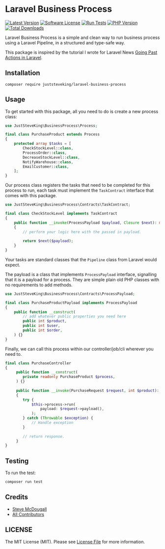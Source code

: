 # Laravel Business Process

<!-- BADGES_START -->
[![Latest Version][badge-release]][packagist]
[![Software License][badge-license]][license]
[![Run Tests](https://github.com/JustSteveKing/laravel-business-process/actions/workflows/tests.yml/badge.svg)](https://github.com/JustSteveKing/laravel-business-process/actions/workflows/tests.yml)
[![PHP Version][badge-php]][php]
[![Total Downloads][badge-downloads]][downloads]

[badge-release]: https://img.shields.io/packagist/v/juststeveking/laravel-business-process.svg?style=flat-square&label=release
[badge-license]: https://img.shields.io/packagist/l/juststeveking/laravel-business-process.svg?style=flat-square
[badge-php]: https://img.shields.io/packagist/php-v/juststeveking/laravel-business-process.svg?style=flat-square
[badge-downloads]: https://img.shields.io/packagist/dt/juststeveking/laravel-business-process.svg?style=flat-square&colorB=mediumvioletred

[packagist]: https://packagist.org/packages/juststeveking/laravel-business-process
[license]: https://github.com/juststeveking/laravel-business-process/blob/main/LICENSE
[php]: https://php.net
[downloads]: https://packagist.org/packages/juststeveking/laravel-business-process
<!-- BADGES_END -->

Laravel Business Process is a simple and clean way to run business process using a Laravel Pipeline, in a structured and type-safe way.

This package is inspired by the tutorial I wrote for Laravel News [Going Past Actions in Laravel](https://laravel-news.com/going-past-actions-in-laravel).

## Installation

```shell
composer require juststeveking/laravel-business-process
```

## Usage

To get started with this package, all you need to do is create a new process class:

```php
use JustSteveKing\BusinessProcess\Process;

final class PurchaseProduct extends Process
{
    protected array $tasks = [
        CheckStockLevel::class,
        ProcessOrder::class,
        DecreaseStockLevel::class,
        NotifyWarehouse::class,
        EmailCustomer::class,
    ];
}
```

Our process class registers the tasks that need to be completed for this process to run, each task must implement the `TaskContract` interface that comes with this package.

```php
use JustSteveKing\BusinessProcess\Contracts\TaskContract;

final class CheckStockLevel implements TaskContract
{
    public function __invoke(ProcessPayload $payload, Closure $next): mixed
    {
        // perform your logic here with the passed in payload.
        
        return $next($payload);
    }
}
```

Your tasks are standard classes that the `Pipeline` class from Laravel would expect.

The payload is a class that implements `ProcessPayload` interface, signalling that it is a payload for a process. They are simple plain old PHP classes with no requirements to add methods.

```php
use JustSteveKing\BusinessProcess\Contracts\ProcessPayload;

final class PurchaseProductPayload implements ProcessPayload
{
    public function __construct(
        // add whatever public properties you need here
        public int $product,
        public int $user,
        public int $order,
    ) {}
}
```

Finally, we can call this process within our controller/job/cli wherever you need to.

```php
final class PurchaseController
{
     public function __construct(
        private readonly PurchaseProduct $process,
     ) {}
     
     public function __invoke(PurchaseRequest $request, int $product): JsonResponse
     {
        try {
            $this->process->run(
                payload: $request->payload(),
            );
        } catch (Throwable $exception) {
            // Handle exception
        }
        
        // return response.
     }
}
```
## Testing

To run the test:

```bash
composer run test
```

## Credits

- [Steve McDougall](https://github.com/JustSteveKing)
- [All Contributors](../../contributors)

## LICENSE

The MIT License (MIT). Please see [License File](./LICENSE) for more information.

